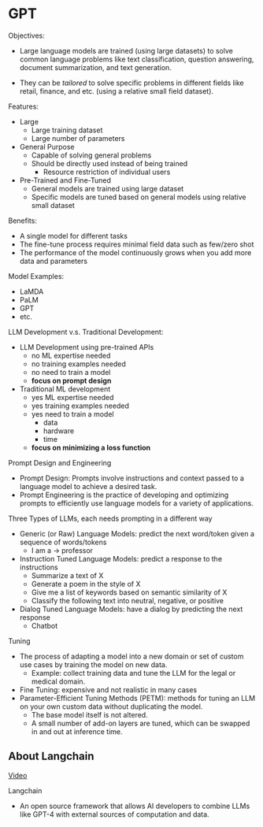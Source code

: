 # GPT





Objectives:

+ Large language models are trained (using large datasets) to solve common language problems like text classification, question answering, document summarization, and text generation. 

+ They can be *tailored* to solve specific problems in different fields like retail, finance, and etc. (using a relative small field dataset). 


Features:

+ Large
    + Large training dataset
    + Large number of parameters
+ General Purpose
    + Capable of solving general problems
    + Should be directly used instead of being trained
        + Resource restriction of individual users
+ Pre-Trained and Fine-Tuned
    + General models are trained using large dataset
    + Specific models are tuned based on general models using relative small dataset

Benefits:

+ A single model for different tasks
+ The fine-tune process requires minimal field data such as few/zero shot
+ The performance of the model continuously grows when you add more data and parameters


Model Examples:

+ LaMDA
+ PaLM
+ GPT
+ etc.

LLM Development v.s. Traditional Development:

+ LLM Development using pre-trained APIs
    + no ML expertise needed
    + no training examples needed
    + no need to train a model
    + **focus on prompt design**
+ Traditional ML development
    + yes ML expertise needed
    + yes training examples needed
    + yes need to train a model
        + data
        + hardware
        + time
    + **focus on minimizing a loss function**


Prompt Design and Engineering

+ Prompt Design: Prompts involve instructions and context passed to a language model to achieve a desired task.
+ Prompt Engineering is the practice of developing and optimizing prompts to efficiently use language models for a variety of applications. 


Three Types of LLMs, each needs prompting in a different way

+ Generic (or Raw) Language Models: predict the next word/token given a sequence of words/tokens
    + I am a -> professor
+ Instruction Tuned Language Models: predict a response to the instructions 
    + Summarize a text of X
    + Generate a poem in the style of X
    + Give me a list of keywords based on semantic similarity of X
    + Classify the following text into neutral, negative, or positive
+ Dialog Tuned Language Models: have a dialog by predicting the next response
    + Chatbot


Tuning

+ The process of adapting a model into a new domain or set of custom use cases by training the model on new data. 
    + Example: collect training data and tune the LLM for the legal or medical domain. 
+ Fine Tuning: expensive and not realistic in many cases
+ Parameter-Efficient Tuning Methods (PETM): methods for tuning an LLM on your own custom data without duplicating the model. 
    + The base model itself is not altered. 
    + A small number of add-on layers are tuned, which can be swapped in and out at inference time. 


## About Langchain

[Video](https://www.youtube.com/watch?v=aywZrzNaKjs)

Langchain

+ An open source framework that allows AI developers to combine LLMs like GPT-4 with external sources of computation and data. 